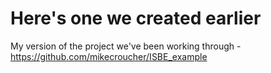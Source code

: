 # Here's one we created earlier

My version of the project we've been working through - https://github.com/mikecroucher/ISBE_example
